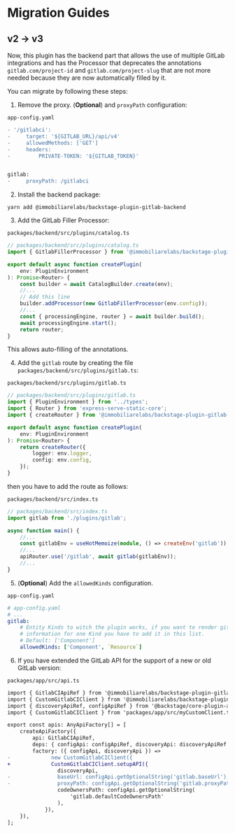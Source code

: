# Migration Guides

## v2 -> v3

Now, this plugin has the backend part that allows the use of multiple GitLab integrations and has the Processor that deprecates the annotations `gitlab.com/project-id` and `gitlab.com/project-slug` that are not more needed because they are now automatically filled by it. 

You can migrate by following these steps:

1. Remove the proxy. (**Optional**) and `proxyPath` configuration:

`app-config.yaml`

```diff
- '/gitlabci':
-     target: '${GITLAB_URL}/api/v4'
-     allowedMethods: ['GET']
-     headers:
-         PRIVATE-TOKEN: '${GITLAB_TOKEN}'


gitlab:
-     proxyPath: /gitlabci
```

2. Install the backend package:

```shell
yarn add @immobiliarelabs/backstage-plugin-gitlab-backend
```

3. Add the GitLab Filler Processor:

`packages/backend/src/plugins/catalog.ts`

```ts
// packages/backend/src/plugins/catalog.ts
import { GitlabFillerProcessor } from '@immobiliarelabs/backstage-plugin-gitlab-backend';

export default async function createPlugin(
    env: PluginEnvironment
): Promise<Router> {
    const builder = await CatalogBuilder.create(env);
    //...
    // Add this line
    builder.addProcessor(new GitlabFillerProcessor(env.config));
    //...
    const { processingEngine, router } = await builder.build();
    await processingEngine.start();
    return router;
}
```

This allows auto-filling of the annotations.

4. Add the `gitlab` route by creating the file `packages/backend/src/plugins/gitlab.ts`:

`packages/backend/src/plugins/gitlab.ts`

```ts
// packages/backend/src/plugins/gitlab.ts
import { PluginEnvironment } from '../types';
import { Router } from 'express-serve-static-core';
import { createRouter } from '@immobiliarelabs/backstage-plugin-gitlab-backend';

export default async function createPlugin(
    env: PluginEnvironment
): Promise<Router> {
    return createRouter({
        logger: env.logger,
        config: env.config,
    });
}
```

then you have to add the route as follows:

`packages/backend/src/index.ts`

```ts
// packages/backend/src/index.ts
import gitlab from './plugins/gitlab';

async function main() {
    //...
    const gitlabEnv = useHotMemoize(module, () => createEnv('gitlab'));
    //...
    apiRouter.use('/gitlab', await gitlab(gitlabEnv));
    //...
}
```

5. (**Optional**) Add the `allowedKinds` configuration.

`app-config.yaml`

```yaml
# app-config.yaml
# ...
gitlab:
    # Entity Kinds to witch the plugin works, if you want to render gitlab
    # information for one Kind you have to add it in this list.
    # Default: ['Component']
    allowedKinds: ['Component', `Resource`]
```

6. If you have extended the GitLab API for the support of a new or old GitLab version:

`packages/app/src/api.ts`

```diff
import { GitlabCIApiRef } from '@immobiliarelabs/backstage-plugin-gitlab';
import { CustomGitlabCIClient } from '@immobiliarelabs/backstage-plugin-gitlab';
import { discoveryApiRef, configApiRef } from '@backstage/core-plugin-api';
import { CustomGitlabCIClient } from 'packages/app/src/myCustomClient.ts';

export const apis: AnyApiFactory[] = [
    createApiFactory({
        api: GitlabCIApiRef,
        deps: { configApi: configApiRef, discoveryApi: discoveryApiRef },
        factory: ({ configApi, discoveryApi }) =>
-             new CustomGitlabCIClient({
+             CustomGitlabCIClient.setupAPI({
                discoveryApi,
-               baseUrl: configApi.getOptionalString('gitlab.baseUrl'),
-               proxyPath: configApi.getOptionalString('gitlab.proxyPath'),
                codeOwnersPath: configApi.getOptionalString(
                    'gitlab.defaultCodeOwnersPath'
                ),
            }),
    }),
];
```
